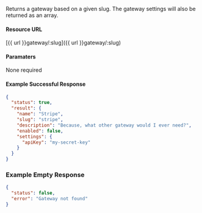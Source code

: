 <!--
@title Get gateway by slug
@author Moltin Ltd
@description Returns a gateway of the given slug

@sidebar 1
@family Gateway
@rate No
@auth Yes
@format JSON
@http GET
@version beta
-->
Returns a gateway based on a given slug. The gateway settings will also be returned as an array.


#### Resource URL
[{{ url }}gateway/:slug]({{ url }}gateway/:slug)


#### Paramaters
None required

<!--code-->
#### Example Successful Response
``` json
{
  "status": true,
  "result": {
    "name": "Stripe",
    "slug": "stripe",
    "description": "Because, what other gateway would I ever need?",
    "enabled": false,
    "settings": {
      "apiKey": "my-secret-key"
    }
  }
}
```


### Example Empty Response
``` json
{
  "status": false,
  "error": "Gateway not found"
}
```
<!--/code-->